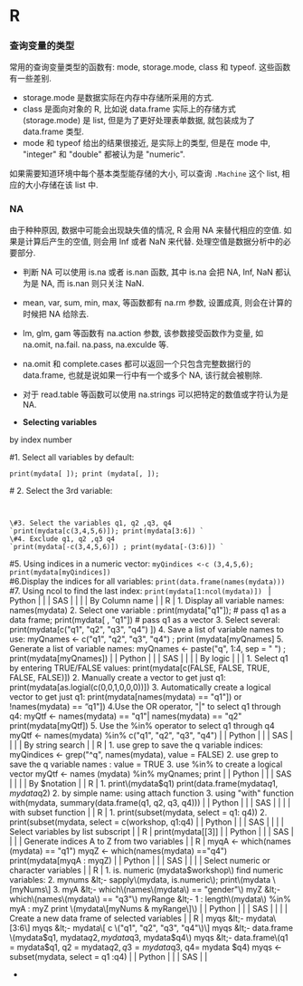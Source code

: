 # R

### 查询变量的类型

常用的查询变量类型的函数有: mode, storage.mode, class 和 typeof. 这些函数有一些差别.

* storage.mode 是数据实际在内存中存储所采用的方式.
* class 是面向对象的 R, 比如说 data.frame 实际上的存储方式 \(storage.mode\) 是 list, 但是为了更好处理表单数据, 就包装成为了 data.frame 类型.
* mode 和 typeof 给出的结果很接近, 是实际上的类型, 但是在 mode 中, "integer" 和 "double" 都被认为是 "numeric".

如果需要知道环境中每个基本类型能存储的大小, 可以查询 `.Machine` 这个 list, 相应的大小存储在该 list 中.

### NA

由于种种原因, 数据中可能会出现缺失值的情况, R 会用 NA 来替代相应的空值. 如果是计算后产生的空值, 则会用 Inf 或者 NaN 来代替. 处理空值是数据分析中的必要部分.

* 判断 NA 可以使用 is.na 或者 is.nan 函数, 其中 is.na 会把 NA, Inf, NaN 都认为是 NA, 而 is.nan 则只关注 NaN.
* mean, var, sum, min, max, 等函数都有 na.rm 参数, 设置成真, 则会在计算的时候把 NA 给除去.
* lm, glm, gam 等函数有 na.action 参数, 该参数接受函数作为变量, 如 na.omit, na.fail. na.pass, na.exculde 等.
* na.omit 和 complete.cases 都可以返回一个只包含完整数据行的 data.frame, 也就是说如果一行中有一个或多个 NA, 该行就会被剔除.
* 对于 read.table 等函数可以使用 na.strings 可以把特定的数值或字符认为是 NA.

* **Selecting variables**


by index number 

\#1. Select all variables by default:   
                                                  


```
print(mydata[ ]); print (mydata[, ]);
```



\# 2. Select the 3rd variable:     

```                                                                                                   print(mydata [ , 3]); print(mydata[3]); 
```
                                                                                                                                                                                                                                        \#3. Select the variables q1, q2 ,q3, q4                                                                                                                                                                                    `print(mydata[c(3,4,5,6)]); print(mydata[3:6]) `                                                                                                                                                                                     \#4. Exclude q1, q2 ,q3 q4                                                                                                                                                                                                                                                                                                                                                                                                                                                                                  `print(mydata[-c(3,4,5,6)]) ; print(mydata[-(3:6)]) `                                                                                                                                                                                                                                                                                      
\#5. Using indices in a numeric vector:                                         `myQindices <-c (3,4,5,6); print(mydata[myQindices]) `           
\#6.Display the indices for all variables: 
`print(data.frame(names(mydata))) ` 
 \#7. Using ncol to find the last index: 
 `print(mydata[1:ncol(mydata)]) `
| Python |  |
| SAS |  |
|  | By Column name |
| R | 1. Display all variable names:                                                      names\(mydata\)                                                                            2. Select one variable :                                                                 print\(mydata\["q1"\]\); \# pass q1 as a data frame;                     print\(mydata\[ , "q1"\]\) \# pass q1 as a vector                              3. Select several:                                                                          print\(mydata\[c\("q1", "q2", "q3", "q4"\)  \]\)                                      4. Save a list of variable names to use:                                      myQnames &lt;- c\("q1", "q2", "q3", "q4"\) ; print \(mydata\[myQnames\]                                                                                                 5. Generate a list of variable names:                                        myQnames &lt;- paste\("q", 1:4, sep = " "\) ; print\(mydata\[myQnames\]\) |
| Python |  |
| SAS |  |
|  | By logic |
|  | 1. Select q1 by entering TRUE/FALSE values:                            print\(mydata\[c\(FALSE, FALSE, TRUE, FALSE, FALSE\)\]\)             2. Manually create a vector to get just q1:                                print\(mydata\[as.logial\(c\(0,0,1,0,0,0\)\)\]\)                                       3. Automatically create a logical vector to get just q1:            print\(mydata\[names\(mydata\) == "q1"\]\)     or !names\(mydata\) == “q1"\]\)                                                                                     4.Use the OR operator, "\|" to select q1 through q4:                   myQtf &lt;- names\(mydata\) == "q1"\| names\(mydata\) == "q2"       print\(mydata\[myQtf\]\)                                                                  5. Use the %in% operator to select q1 through q4                    myQtf &lt;- names\(mydata\) %in% c\("q1", "q2", "q3", "q4"\) |
| Python |  |
| SAS |  |
|  | By string search |
| R | 1. use grep to save the q variable indices:                               myQindices &lt;- grep\("^q", names\(mydata\), value = FALSE\)       2. use grep to save the q variable names : value = TRUE         3. use %in% to create a logical vector                                        myQtf &lt;- names \(mydata\) %in% myQnames; print |
| Python |  |
| SAS |  |
|  | By $notation |
| R | 1. print\(mydata$q1\)                                                                          print\(data.frame\(mydata$q1, mydata$q2\)                            2. by simple name: using attach function                                  3. using "with" function                                                                   with\(mydata, summary\(data.frame\(q1, q2, q3, q4\)\)\) |
| Python |  |
| SAS |  |
|  | with subset function |
| R | 1. print\(subset\(mydata, select = q1: q4\)\)                                  2. print\(subset\(mydata, select = c\(workshop, q1:q4\) |
| Python |  |
| SAS |  |
|  | Select variables by list subscript |
| R | print\(mydata\[\[3\]\] |
| Python |  |
| SAS |  |
|  | Generate indices A to Z from two variables |
| R | myqA &lt;- which\(names \(mydata\) == "q1"\)                                   myqZ &lt;- which\(names\(mydata\) =="q4"\)                                     print\(mydata\[myqA : myqZ\) |
| Python |  |
| SAS |  |
|  | Select numeric or character variables |
| R | 1. is. numeric \(mydata$workshop\)                                                  find numeric variables:                                                            2. mynums &lt;- sapply\(mydata, is.numeric\); print\(mydata \[myNums\]                                                                                             3. myA &lt;- which\(names\(mydata\) == "gender"\)                              myZ &lt;- which\(names\(mydata\) == "q3"\)                                     myRange &lt;- 1 : length\(mydata\) %in% myA : myZ                 print \(mydata\[myNums & myRange\]\) |
| Python |  |
| SAS |  |
|  | Create a new data frame of selected variables |
| R | myqs &lt;- mydata\[3:6\]                                                                      myqs &lt;- mydata\[ c \("q1", "q2", "q3", "q4"\)\]                                   myqs &lt;- data.frame \(mydata$q1, mydata$q2, mydata$q3, mydata$q4\)                                                                                       myqs &lt;- data.frame\(q1 = mydata$q1, q2 = mydata$q2, q3 = mydata$q3, q4= mydata $q4\)                                                     myqs &lt;- subset\(mydata, select = q1 :q4\) |
| Python |  |
| SAS |  |

* 


